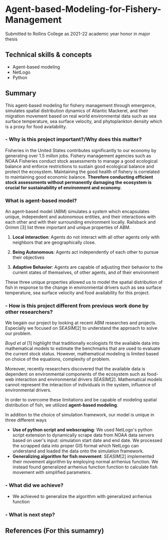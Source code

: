 # Agent-based-Modeling-for-Fishery-Management
Submitted to Rollins College as 2021-22 academic year honor in major thesis

## Technical skills & concepts
- Agent-based modeling 
- NetLogo
- Python

## Summary
This agent-based modeling for fishery management through emergence, simulates spatial distribution dynamics of Atlantic Mackerel, and their migration movement based on real world environmental data such as sea surface temperature, sea surface velocity, and phytoplankton density which is a proxy for food availability. 

### - Why is this project important?/Why does this matter?

Fisheries in the United States contributes significantly to our economy by generating over 1.5 millon jobs. Fishery management agencies such as NOAA Fisheries conduct stock assessments to manage a good ecological balance and enforce restrictions to sustain good ecological balance and protect the ecosystem. Maintaining the good health of fishery is correlated to maintaining good economic balance. **Therefore conducting efficient stock assessments without permanently damaging the ecosystem is crucial for sustainability of environment and economy.**


### What is agent-based model?

An agent-based model (ABM) simulates a system which encapsulates unique, independent and autonomous
entities, and their interactions with each other and with their surrounding environment locally. Railsback and Grimm [3] list three important and unique properties of ABM.


1. **Local interaction**: Agents do not interact with all other agents only with neighbors that are geographically
close.

2. **Being Autonomous**: Agents act independently of each other to pursue their objectives
3. **Adaptive Behavior**: Agents are capable of adjusting their behavior to the current states of themselves,
of other agents, and of their environment

These three unique properties allowed us to model the spatial distribution of fish in response to the change in environmental drivers such as sea surface temperature, sea surface velocity and food availability for this project.  

### - How is this project different from previous work done by other researchers?

We begain our project by looking at recent ABM researches and projects. Especially we focused on *SEASIM*[2] to understand the approach to solve our problem.

*Boyd et al* [1] highlight that traditionally ecologists fit the available data into mathematical models to estimate the benchmarks that are
used to evaluate the current stock status. However, mathematical modeling is limited based on choice of the equations, complexity of problem. 

Moreover, recently researchers discovered that the available data is dependent on environmental components of the ecosystem such as food-web interaction and environmental drivers *SEASIM*[2]. Mathematical models cannot represent the interaction of individuals in the system, influence of environmental drivers.

In order to overcome these limitations and be capable of modeling spatial distribution of fish, we utilized **agent-based modeling**.

In addition to the choice of simulation framework, our model is unique in three different ways

  - **Use of python script and webscraping**: We used NetLogo's python script extension to dynamically scrape data from NOAA data servers based on user's input: simulation start date and end date. We processed the scrapped data into proper GIS format which NetLogo can understand and loaded the data onto the simulation framework. 
  - **Generalizing algorithm for fish movement**: *SEASIM*[2] implemented their movement algorithm by employing normal arrhenius function. We instead found generalized arrhenius function function to calculate fish movement with simplified parameters. 

### - What did we achieve?

- We achieved to generalize the algorithm with generalized arrhenius function 


### - What is next step?


## References (For this sumamry)



